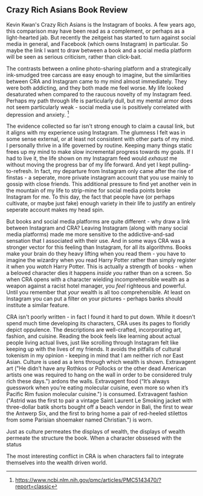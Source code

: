 ## Crazy Rich Asians Book Review

Kevin Kwan's Crazy Rich Asians is the Instagram of books. A few years ago, this comparison may have been read as a complement, or perhaps as a light-hearted jab. But recently the zeitgeist has started to turn against social media in general, and Facebook (which owns Instagram) in particular. So maybe the link I want to draw between a book and a social media platform will be seen as serious criticism, rather than click-bait.

The contrasts between a online photo-sharing platform and a strategically ink-smudged tree carcass are easy enough to imagine, but the similarities between CRA and Instagram came to my mind almost immediately. They were both addicting, and they both made me feel worse. My life looked desaturated when compared to the raucous novelty of my Instagram feed. Perhaps my path through life is particularly dull, but my mental armor does not seem particularly weak - social media use is positively correlated with depression and anxiety. [^fn1] 

The evidence collected so far isn't strong enough to claim a causal link, but it aligns with my experience using Instagram. The glumness I felt was in some sense external, or at least not consistent with other parts of my mind. I personally thrive in a life governed by routine. Keeping many things static frees up my mind to make slow incremental progress towards my goals. If I had to live it, the life shown on my Instagram feed would *exhaust* me without moving the progress bar of my life forward. And yet I kept pulling-to-refresh. In fact, my departure from Instagram only came after the rise of finstas - a seperate, more private instagram account that you use mainly to gossip with close friends. This additional pressure to find yet another vein in the mountain of my life to strip-mine for social media points broke Instagram for me. To this day, the fact that people have (or perhaps cultivate, or maybe just fake) enough variety in their life to justify an entirely seperate account makes my head spin.

But books and social media platforms are quite different - why draw a link between Instagram and CRA? Leaving Instagram (along with many social media platforms) made me more sensitive to the addictive-and-sad sensation that I associated with their use. And in some ways CRA was a stronger vector for this feeling than Instagram, for all its algorithms. Books make your brain do they heavy lifting when you read them - you have to imagine the wizardry when you read Harry Potter rather than simply register it when you *watch* Harry Potter. This is actually a strength of books - when a beloved character dies it happens *inside you* rather than on a screen. So when CRA opens with a character wielding incomprehensible wealth as a weapon against a racist hotel manager, you *feel* righteous and powerful. Until you remember that *your* wealth is all too comprehensible. At least on Instagram you can put a filter on your pictures - perhaps banks should institute a similar feature.

CRA isn't poorly written - in fact I found it hard to put down. While it doesn't spend much time developing its characters, CRA uses its pages to floridly depict oppulence. The descriptions are well-crafted, incorporating art, fashion, and cuisine. Reading the book feels like learning about actual people living actual lives, just like scrolling through Instagram felt like keeping up with the lives of my friends. It avoids the pitfalls of cultural tokenism in my opinion - keeping in mind that I am neither rich nor East Asian. Culture is used as a lens through which wealth is shown. Extravagent art ("He didn’t have any Rothkos or Pollocks or the other dead American artists one was required to hang on the wall in order to be considered truly rich these days.") ardons the walls. Extravagent food (“It’s always guesswork when you’re eating molecular cuisine, even more so when it’s Pacific Rim fusion molecular cuisine.") is consumed. Extravagent fashion ("Astrid was the first to pair a vintage Saint Laurent Le Smoking jacket with three-dollar batik shorts bought off a beach vendor in Bali, the first to wear the Antwerp Six, and the first to bring home a pair of red-heeled stilettos from some Parisian shoemaker named Christian.") is worn.




Just as culture permeates the displays of wealth, the displays of wealth permeate the structure the book. When a character obssesed with the status


The most interesting conflict in CRA is when characters fail to integrate themselves into the wealth driven world.





[^fn1]: https://www.ncbi.nlm.nih.gov/pmc/articles/PMC5143470/?report=classic